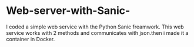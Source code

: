 # Web-server-with-Sanic-
I coded a simple web service with the Python Sanic freamwork. This web service works with 2 methods and communicates with json.then i made it a container in Docker.

